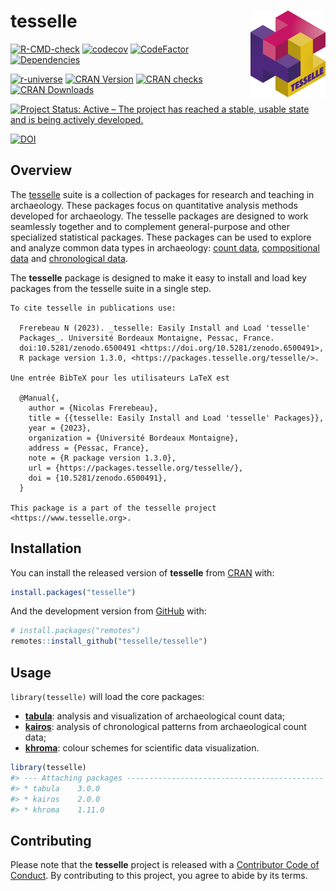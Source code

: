
<!-- README.md is generated from README.Rmd. Please edit that file -->

# tesselle <img width=120px src="man/figures/logo.png" align="right" />

<!-- badges: start -->

[![R-CMD-check](https://github.com/tesselle/tesselle/workflows/R-CMD-check/badge.svg)](https://github.com/tesselle/tesselle/actions)
[![codecov](https://codecov.io/gh/tesselle/tesselle/branch/main/graph/badge.svg)](https://app.codecov.io/gh/tesselle/tesselle)
[![CodeFactor](https://www.codefactor.io/repository/github/tesselle/tesselle/badge/main)](https://www.codefactor.io/repository/github/tesselle/tesselle/overview/main)
[![Dependencies](https://tinyverse.netlify.com/badge/tesselle)](https://cran.r-project.org/package=tesselle)

<a href="https://tesselle.r-universe.dev" class="pkgdown-devel"><img
src="https://tesselle.r-universe.dev/badges/tesselle"
alt="r-universe" /></a>
<a href="https://cran.r-project.org/package=tesselle"
class="pkgdown-release"><img
src="http://www.r-pkg.org/badges/version/tesselle"
alt="CRAN Version" /></a> <a
href="https://cran.r-project.org/web/checks/check_results_tesselle.html"
class="pkgdown-release"><img
src="https://badges.cranchecks.info/worst/tesselle.svg"
alt="CRAN checks" /></a>
<a href="https://cran.r-project.org/package=tesselle"
class="pkgdown-release"><img
src="http://cranlogs.r-pkg.org/badges/tesselle"
alt="CRAN Downloads" /></a>

[![Project Status: Active – The project has reached a stable, usable
state and is being actively
developed.](https://www.repostatus.org/badges/latest/active.svg)](https://www.repostatus.org/#active)

[![DOI](https://zenodo.org/badge/DOI/10.5281/zenodo.6500491.svg)](https://doi.org/10.5281/zenodo.6500491)
<!-- badges: end -->

## Overview

The [tesselle](https://www.tesselle.org/) suite is a collection of
packages for research and teaching in archaeology. These packages focus
on quantitative analysis methods developed for archaeology. The tesselle
packages are designed to work seamlessly together and to complement
general-purpose and other specialized statistical packages. These
packages can be used to explore and analyze common data types in
archaeology: [count data](https://packages.tesselle.org/tabula/),
[compositional data](https://packages.tesselle.org/nexus/) and
[chronological data](https://packages.tesselle.org/kairos/).

The **tesselle** package is designed to make it easy to install and load
key packages from the tesselle suite in a single step.

    To cite tesselle in publications use:

      Frerebeau N (2023). _tesselle: Easily Install and Load 'tesselle'
      Packages_. Université Bordeaux Montaigne, Pessac, France.
      doi:10.5281/zenodo.6500491 <https://doi.org/10.5281/zenodo.6500491>,
      R package version 1.3.0, <https://packages.tesselle.org/tesselle/>.

    Une entrée BibTeX pour les utilisateurs LaTeX est

      @Manual{,
        author = {Nicolas Frerebeau},
        title = {{tesselle: Easily Install and Load 'tesselle' Packages}},
        year = {2023},
        organization = {Université Bordeaux Montaigne},
        address = {Pessac, France},
        note = {R package version 1.3.0},
        url = {https://packages.tesselle.org/tesselle/},
        doi = {10.5281/zenodo.6500491},
      }

    This package is a part of the tesselle project
    <https://www.tesselle.org>.

## Installation

You can install the released version of **tesselle** from
[CRAN](https://CRAN.R-project.org) with:

``` r
install.packages("tesselle")
```

And the development version from [GitHub](https://github.com/) with:

``` r
# install.packages("remotes")
remotes::install_github("tesselle/tesselle")
```

## Usage

`library(tesselle)` will load the core packages:

- [**tabula**](https://packages.tesselle.org/tabula/): analysis and
  visualization of archaeological count data;
- [**kairos**](https://packages.tesselle.org/kairos/): analysis of
  chronological patterns from archaeological count data;
- [**khroma**](https://packages.tesselle.org/khroma/): colour schemes
  for scientific data visualization.

``` r
library(tesselle)
#> --- Attaching packages -------------------------------------------- tesselle ---
#> * tabula    3.0.0
#> * kairos    2.0.0
#> * khroma    1.11.0
```

## Contributing

Please note that the **tesselle** project is released with a
[Contributor Code of Conduct](https://www.tesselle.org/conduct.html). By
contributing to this project, you agree to abide by its terms.
